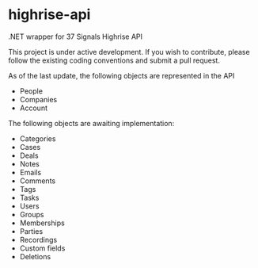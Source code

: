 highrise-api
============

.NET wrapper for 37 Signals Highrise API

This project is under active development. If you wish to contribute, please follow the existing coding conventions and submit a pull request.

As of the last update, the following objects are represented in the API

- People
- Companies
- Account

The following objects are awaiting implementation:

- Categories
- Cases
- Deals
- Notes
- Emails
- Comments
- Tags
- Tasks
- Users
- Groups
- Memberships
- Parties
- Recordings
- Custom fields
- Deletions